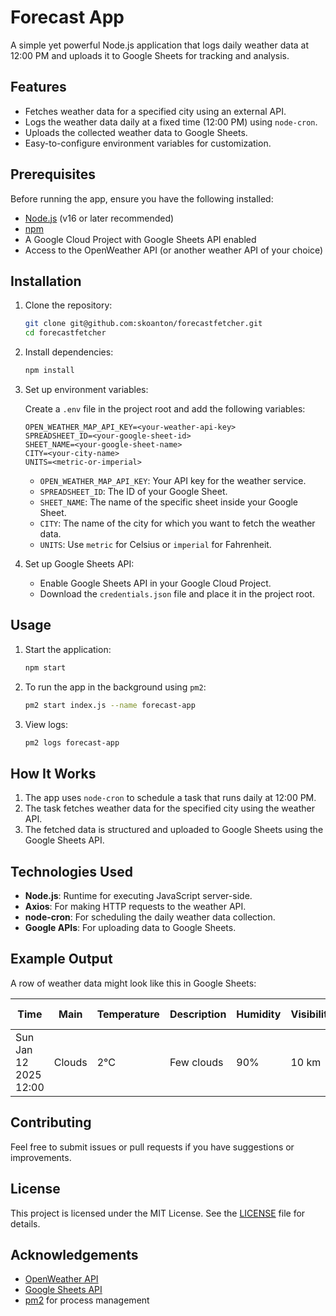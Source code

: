 # Forecast App

A simple yet powerful Node.js application that logs daily weather data at 12:00 PM and uploads it to Google Sheets for tracking and analysis.

## Features

- Fetches weather data for a specified city using an external API.
- Logs the weather data daily at a fixed time (12:00 PM) using `node-cron`.
- Uploads the collected weather data to Google Sheets.
- Easy-to-configure environment variables for customization.

## Prerequisites

Before running the app, ensure you have the following installed:

- [Node.js](https://nodejs.org/) (v16 or later recommended)
- [npm](https://www.npmjs.com/)
- A Google Cloud Project with Google Sheets API enabled
- Access to the OpenWeather API (or another weather API of your choice)

## Installation

1. Clone the repository:

   ```bash
   git clone git@github.com:skoanton/forecastfetcher.git
   cd forecastfetcher
   ```

2. Install dependencies:

   ```bash
   npm install
   ```

3. Set up environment variables:

   Create a `.env` file in the project root and add the following variables:

   ```env
   OPEN_WEATHER_MAP_API_KEY=<your-weather-api-key>
   SPREADSHEET_ID=<your-google-sheet-id>
   SHEET_NAME=<your-google-sheet-name>
   CITY=<your-city-name>
   UNITS=<metric-or-imperial>
   ```

   - `OPEN_WEATHER_MAP_API_KEY`: Your API key for the weather service.
   - `SPREADSHEET_ID`: The ID of your Google Sheet.
   - `SHEET_NAME`: The name of the specific sheet inside your Google Sheet.
   - `CITY`: The name of the city for which you want to fetch the weather data.
   - `UNITS`: Use `metric` for Celsius or `imperial` for Fahrenheit.

4. Set up Google Sheets API:

   - Enable Google Sheets API in your Google Cloud Project.
   - Download the `credentials.json` file and place it in the project root.

## Usage

1. Start the application:

   ```bash
   npm start
   ```

2. To run the app in the background using `pm2`:

   ```bash
   pm2 start index.js --name forecast-app
   ```

3. View logs:

   ```bash
   pm2 logs forecast-app
   ```

## How It Works

1. The app uses `node-cron` to schedule a task that runs daily at 12:00 PM.
2. The task fetches weather data for the specified city using the weather API.
3. The fetched data is structured and uploaded to Google Sheets using the Google Sheets API.

## Technologies Used

- **Node.js**: Runtime for executing JavaScript server-side.
- **Axios**: For making HTTP requests to the weather API.
- **node-cron**: For scheduling the daily weather data collection.
- **Google APIs**: For uploading data to Google Sheets.

## Example Output

A row of weather data might look like this in Google Sheets:

| Time                  | Main   | Temperature | Description | Humidity | Visibility | Wind Speed  | Wind Direction | Sunrise   | Sunset   |
|-----------------------|--------|-------------|-------------|----------|------------|-------------|----------------|-----------|----------|
| Sun Jan 12 2025 12:00 | Clouds | 2°C         | Few clouds  | 90%      | 10 km      | 6.32 m/s    | 6°             | 08:49:01  | 15:41:09 |

## Contributing

Feel free to submit issues or pull requests if you have suggestions or improvements.

## License

This project is licensed under the MIT License. See the [LICENSE](LICENSE) file for details.

## Acknowledgements

- [OpenWeather API](https://openweathermap.org/api)
- [Google Sheets API](https://developers.google.com/sheets/api)
- [pm2](https://pm2.keymetrics.io/) for process management

